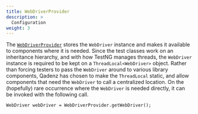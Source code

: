 ```yaml
---
title: WebDriverProvider
description: >
  Configuration
weight: 3
---
```


The [`WebDriverProvider`](https://github.com/qadenz/qadenz/blob/master/src/main/java/dev/qadenz/automation/config/WebDriverProvider.java) stores the `WebDriver` instance and makes it available to components where it is needed. Since the test classes work on an inheritance hierarchy, and with how TestNG manages threads, the `WebDriver` instance is required to be kept on a `ThreadLocal<WebDriver>` object. Rather than forcing testers to pass the `WebDriver` around to various library components, Qadenz has chosen to make the `ThreadLocal` static, and allow components that need the `WebDriver` to call a centralized location. On the (hopefully) rare occurrence where the `WebDriver` is needed directly, it can be invoked with the following call.

```
WebDriver webDriver = WebDriverProvider.getWebDriver();
```
